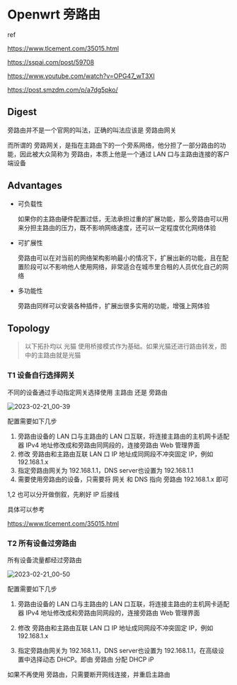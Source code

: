 # Openwrt 旁路由

ref

https://www.tlcement.com/35015.html

https://sspai.com/post/59708

https://www.youtube.com/watch?v=OPG47_wT3XI

https://post.smzdm.com/p/a7dg5pko/ 

## Digest

旁路由并不是一个官网的叫法，正确的叫法应该是 旁路由网关

而所谓的 旁路网关，是指在主路由下的一个旁系网络，他分担了一部分路由的功能，因此被大众简称为 旁路由，本质上他是一个通过 LAN 口与主路由连接的客户端设备

## Advantages

- 可负载性

  如果你的主路由硬件配置过低，无法承担过重的扩展功能，那么旁路由可以用来分担主路由的压力，既不影响网络速度，还可以一定程度优化网络体验

- 可扩展性

  旁路由可以在对当前的网络架构影响最小的情况下，扩展出新的功能，且在配置阶段可以不影响他人使用网络，非常适合在城市里合租的人员优化自己的网络

- 多功能性

  旁路由同样可以安装各种插件，扩展出很多实用的功能，增强上网体验

## Topology

> 以下拓扑均以 光猫 使用桥接模式作为基础。如果光猫还进行路由转发，图中的主路由就是光猫

### T1 设备自行选择网关

不同的设备通过手动指定网关选择使用 主路由 还是 旁路由

![2023-02-21_00-39](https://cdn.staticaly.com/gh/dhay3/image-repo@master/20230220/2023-02-21_00-39.3q6ns2z4zvr4.webp)

配置需要如下几步

1. 旁路由设备的 LAN 口与主路由的 LAN 口互联，将连接主路由的主机网卡适配器 IPv4 地址修改成和旁路由同网段的，连接旁路由 Web 管理界面
2. 修改 旁路由和主路由互联 LAN 口 IP 地址成同网段不冲突固定 IP，例如 192.168.1.x
3. 指定旁路由网关为 192.168.1.1，DNS server也设置为 192.168.1.1
4. 需要使用旁路由的设备，只需要将 网关 和 DNS 指向 旁路由 192.168.1.x 即可

1,2 也可以分开做倒叙，先刷好 IP 后接线

具体可以参考

https://www.tlcement.com/35015.html

### T2 所有设备过旁路由

所有设备流量都经过旁路由

![2023-02-21_00-50](https://cdn.staticaly.com/gh/dhay3/image-repo@master/20230220/2023-02-21_00-50.5bkj7uczq6ww.webp)

配置需要如下几步

1. 旁路由设备的 LAN 口与主路由的 LAN 口互联，将连接主路由的主机网卡适配器 IPv4 地址修改成和旁路由同网段的，连接旁路由 Web 管理界面
2. 修改 旁路由和主路由互联 LAN 口 IP 地址成同网段不冲突固定 IP，例如 192.168.1.x

3. 指定旁路由网关为 192.168.1.1，DNS server也设置为 192.168.1.1，在高级设置中选择动态 DHCP。即由 旁路由 分配 DHCP iP

如果不再使用 旁路由，只需要断开网线连接，并重启主路由